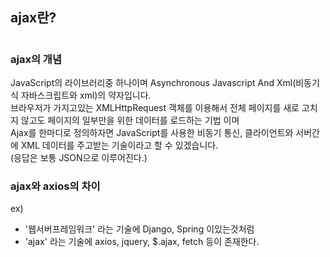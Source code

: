 ## ajax란?

#

### ajax의 개념

JavaScript의 라이브러리중 하나이며 Asynchronous Javascript And Xml(비동기식 자바스크립트와 xml)의 약자입니다.  
브라우저가 가지고있는 XMLHttpRequest 객체를 이용해서 전체 페이지를 새로 고치지 않고도 페이지의 일부만을 위한 데이터를 로드하는 기법 이며  
Ajax를 한마디로 정의하자면 JavaScript를 사용한 비동기 통신, 클라이언트와 서버간에 XML 데이터를 주고받는 기술이라고 할 수 있겠습니다.  
(응답은 보통 JSON으로 이루어진다.)

### ajax와 axios의 차이

ex)

- '웹서버프레임워크' 라는 기술에 Django, Spring 이있는것처럼
- 'ajax' 라는 기술에 axios, jquery, \$.ajax, fetch 등이 존재한다.
